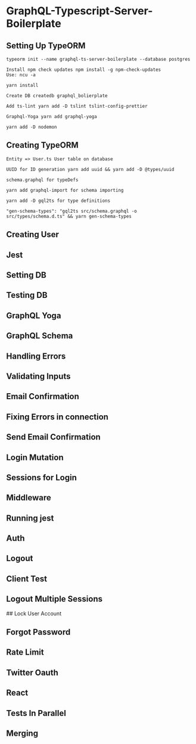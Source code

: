 # GraphQL-Typescript-Server-Boilerplate

## Setting Up TypeORM
```
typeorm init --name graphql-ts-server-boilerplate --database postgres
```
```
Install npm check updates npm install -g npm-check-updates
Use: ncu -a
```
```
yarn install
```
```
Create DB createdb graphql_bolierplate
```
```
Add ts-lint yarn add -D tslint tslint-config-prettier
```
```
Graphql-Yoga yarn add graphql-yoga
```
```
yarn add -D nodemon
```

## Creating TypeORM
```
Entity => User.ts User table on database
```
```
UUID for ID generation yarn add uuid && yarn add -D @types/uuid
```
```
schema.graphql for typeDefs
```
```
yarn add graphql-import for schema importing
```
```
yarn add -D gql2ts for type definitions
```
```
"gen-schema-types": "gql2ts src/schema.graphql -o src/types/schema.d.ts" && yarn gen-schema-types
```


## Creating User

## Jest

## Setting DB

## Testing DB

## GraphQL Yoga

## GraphQL Schema

## Handling Errors

## Validating Inputs

## Email Confirmation

## Fixing Errors in connection

## Send Email Confirmation

## Login Mutation

## Sessions for Login

## Middleware


## Running jest

## Auth

## Logout

## Client Test

## Logout Multiple Sessions

## Lock User Account

## Forgot Password

## Rate Limit

## Twitter Oauth

## React

## Tests In Parallel

## Merging


